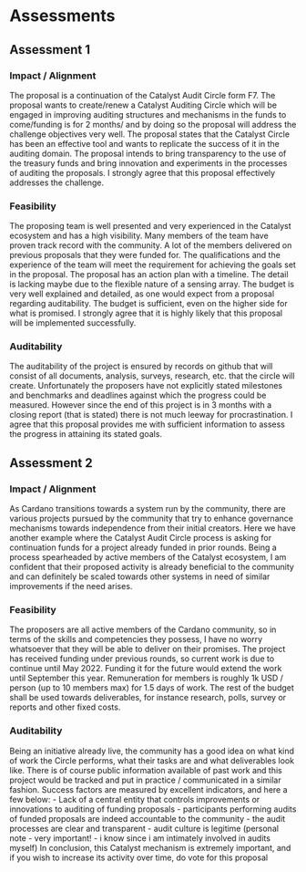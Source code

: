 # Assessments



## Assessment 1

### Impact / Alignment

The proposal is a continuation of the Catalyst Audit Circle form F7. The proposal wants to create/renew a Catalyst Auditing Circle which will be engaged in improving auditing structures and mechanisms in the funds to come/funding is for 2 months/ and by doing so the proposal will address the challenge objectives very well. The proposal states that the Catalyst Circle has been an effective tool and wants to replicate the success of it in the auditing domain. The proposal intends to bring transparency to the use of the treasury funds and bring innovation and experiments in the processes of auditing the proposals. I strongly agree that this proposal effectively addresses the challenge.

### Feasibility

The proposing team is well presented and very experienced in the Catalyst ecosystem and has a high visibility. Many members of the team have proven track record with the community. A lot of the members delivered on previous proposals that they were funded for. The qualifications and the experience of the team will meet the requirement for achieving the goals set in the proposal. The proposal has an action plan with a timeline. The detail is lacking maybe due to the flexible nature of a sensing array. The budget is very well explained and detailed, as one would expect from a proposal regarding auditability. The budget is sufficient, even on the higher side for what is promised. I strongly agree that it is highly likely that this proposal will be implemented successfully.

### Auditability

The auditability of the project is ensured by records on github that will consist of all documents, analysis, surveys, research, etc. that the circle will create. Unfortunately the proposers have not explicitly stated milestones and benchmarks and deadlines against which the progress could be measured. However since the end of this project is in 3 months with a closing report (that is stated) there is not much leeway for procrastination. I agree that this proposal provides me with sufficient information to assess the progress in attaining its stated goals.

## Assessment 2

### Impact / Alignment

As Cardano transitions towards a system run by the community, there are various projects pursued by the community that try to enhance governance mechanisms towards independence from their initial creators. Here we have another example where the Catalyst Audit Circle process is asking for continuation funds for a project already funded in prior rounds. Being a process spearheaded by active members of the Catalyst ecosystem, I am confident that their proposed activity is already beneficial to the community and can definitely be scaled towards other systems in need of similar improvements if the need arises.

### Feasibility

The proposers are all active members of the Cardano community, so in terms of the skills and competencies they possess, I have no worry whatsoever that they will be able to deliver on their promises. The project has received funding under previous rounds, so current work is due to continue until May 2022. Funding it for the future would extend the work until September this year. Remuneration for members is roughly 1k USD / person (up to 10 members max) for 1.5 days of work. The rest of the budget shall be used towards deliverables, for instance research, polls, survey or reports and other fixed costs.

### Auditability

Being an initiative already live, the community has a good idea on what kind of work the Circle performs, what their tasks are and what deliverables look like. There is of course public information available of past work and this project would be tracked and put in practice / communicated in a similar fashion. Success factors are measured by excellent indicators, and here a few below: - Lack of a central entity that controls improvements or innovations to auditing of funding proposals - participants performing audits of funded proposals are indeed accountable to the community - the audit processes are clear and transparent - audit culture is legitime (personal note - very important! - i know since i am intimately involved in audits myself) In conclusion, this Catalyst mechanism is extremely important, and if you wish to increase its activity over time, do vote for this proposal
